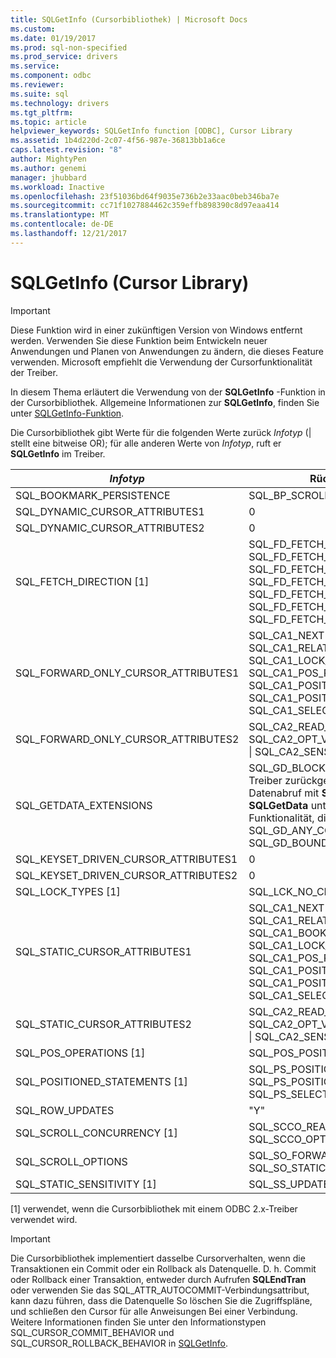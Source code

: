 ```yaml
---
title: SQLGetInfo (Cursorbibliothek) | Microsoft Docs
ms.custom: 
ms.date: 01/19/2017
ms.prod: sql-non-specified
ms.prod_service: drivers
ms.service: 
ms.component: odbc
ms.reviewer: 
ms.suite: sql
ms.technology: drivers
ms.tgt_pltfrm: 
ms.topic: article
helpviewer_keywords: SQLGetInfo function [ODBC], Cursor Library
ms.assetid: 1b4d220d-2c07-4f56-987e-36813bb1a6ce
caps.latest.revision: "8"
author: MightyPen
ms.author: genemi
manager: jhubbard
ms.workload: Inactive
ms.openlocfilehash: 23f51036bd64f9035e736b2e33aac0beb346ba7e
ms.sourcegitcommit: cc71f1027884462c359effb898390c8d97eaa414
ms.translationtype: MT
ms.contentlocale: de-DE
ms.lasthandoff: 12/21/2017
---
```

# <a name="sqlgetinfo-cursor-library"></a>SQLGetInfo (Cursor Library)
> [!IMPORTANT]  
>  Diese Funktion wird in einer zukünftigen Version von Windows entfernt werden. Verwenden Sie diese Funktion beim Entwickeln neuer Anwendungen und Planen von Anwendungen zu ändern, die dieses Feature verwenden. Microsoft empfiehlt die Verwendung der Cursorfunktionalität der Treiber.  
  
 In diesem Thema erläutert die Verwendung von der **SQLGetInfo** -Funktion in der Cursorbibliothek. Allgemeine Informationen zur **SQLGetInfo**, finden Sie unter [SQLGetInfo-Funktion](../../../odbc/reference/syntax/sqlgetinfo-function.md).  
  
 Die Cursorbibliothek gibt Werte für die folgenden Werte zurück *Infotyp* (&#124; stellt eine bitweise OR); für alle anderen Werte von *Infotyp*, ruft er **SQLGetInfo** im Treiber.  
  
|*Infotyp*|Rückgabewert|  
|----------------|--------------------|  
|SQL_BOOKMARK_PERSISTENCE|SQL_BP_SCROLL|  
|SQL_DYNAMIC_CURSOR_ATTRIBUTES1|0|  
|SQL_DYNAMIC_CURSOR_ATTRIBUTES2|0|  
|SQL_FETCH_DIRECTION [1]|SQL_FD_FETCH_ABSOLUTE &#124; SQL_FD_FETCH_FIRST &#124; SQL_FD_FETCH_LAST &#124; SQL_FD_FETCH_NEXT &#124; SQL_FD_FETCH_PRIOR &#124; SQL_FD_FETCH_RELATIVE &#124; SQL_FD_FETCH_BOOKMARK|  
|SQL_FORWARD_ONLY_CURSOR_ATTRIBUTES1|SQL_CA1_NEXT &#124; SQL_CA1_ABSOLUTE &#124; SQL_CA1_RELATIVE &#124; SQL_CA1_LOCK_NO_CHANGE &#124; SQL_CA1_POS_POSITION &#124; SQL_CA1_POSITIONED_DELETE &#124; SQL_CA1_POSITIONED_UPDATE &#124; SQL_CA1_SELECT_FOR_UPDATE|  
|SQL_FORWARD_ONLY_CURSOR_ATTRIBUTES2|SQL_CA2_READ_ONLY_CONCUR &#124; SQL_CA2_OPT_VALUES_CONCURRENCY &#124; SQL_CA2_SENSITIVITY_UPDATES|  
|SQL_GETDATA_EXTENSIONS|SQL_GD_BLOCK &#124; alle Werte, die vom Treiber zurückgegebene **Hinweis:** beim Datenabruf mit **SQLFetchScroll**, **SQLGetData** unterstützt die Funktionalität, die mit der SQL_GD_ANY_COLUMN angegeben und SQL_GD_BOUND Bitmasks.|  
|SQL_KEYSET_DRIVEN_CURSOR_ATTRIBUTES1|0|  
|SQL_KEYSET_DRIVEN_CURSOR_ATTRIBUTES2|0|  
|SQL_LOCK_TYPES [1]|SQL_LCK_NO_CHANGE|  
|SQL_STATIC_CURSOR_ATTRIBUTES1|SQL_CA1_NEXT &#124; SQL_CA1_ABSOLUTE &#124; SQL_CA1_RELATIVE &#124; SQL_CA1_BOOKMARK &#124; SQL_CA1_LOCK_NO_CHANGE &#124; SQL_CA1_POS_POSITION &#124; SQL_CA1_POSITIONED_DELETE &#124; SQL_CA1_POSITIONED_UPDATE &#124; SQL_CA1_SELECT_FOR_UPDATE|  
|SQL_STATIC_CURSOR_ATTRIBUTES2|SQL_CA2_READ_ONLY_CONCUR &#124; SQL_CA2_OPT_VALUES_ PARALLELITÄT &#124; SQL_CA2_SENSITIVITY_UPDATES|  
|SQL_POS_OPERATIONS [1]|SQL_POS_POSITION|  
|SQL_POSITIONED_STATEMENTS [1]|SQL_PS_POSITIONED_DELETE &#124; SQL_PS_POSITIONED_UPDATE &#124; SQL_PS_SELECT_FOR_UPDATE|  
|SQL_ROW_UPDATES|"Y"|  
|SQL_SCROLL_CONCURRENCY [1]|SQL_SCCO_READ_ONLY &#124; SQL_SCCO_OPT_VALUES|  
|SQL_SCROLL_OPTIONS|SQL_SO_FORWARD_ONLY &#124; SQL_SO_STATIC|  
|SQL_STATIC_SENSITIVITY [1]|SQL_SS_UPDATES|  
  
 [1] verwendet, wenn die Cursorbibliothek mit einem ODBC 2.x-Treiber verwendet wird.  
  
> [!IMPORTANT]  
>  Die Cursorbibliothek implementiert dasselbe Cursorverhalten, wenn die Transaktionen ein Commit oder ein Rollback als Datenquelle. D. h. Commit oder Rollback einer Transaktion, entweder durch Aufrufen **SQLEndTran** oder verwenden Sie das SQL_ATTR_AUTOCOMMIT-Verbindungsattribut, kann dazu führen, dass die Datenquelle So löschen Sie die Zugriffspläne, und schließen den Cursor für alle Anweisungen Bei einer Verbindung. Weitere Informationen finden Sie unter den Informationstypen SQL_CURSOR_COMMIT_BEHAVIOR und SQL_CURSOR_ROLLBACK_BEHAVIOR in [SQLGetInfo](../../../odbc/reference/syntax/sqlgetinfo-function.md).
